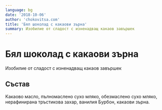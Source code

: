 ```yaml
---
language: bg
date: '2018-10-06'
author: 'chokovitsa.com'
title: 'Бял шоколад с какаови зърна'
summary: Изобилие от сладост с изненадващ какаов завършек
---
```


# Бял шоколад с какаови зърна

Изобилие от сладост с изненадващ какаов завършек

## Състав

Kакаово масло, пълномаслено сухо мляко, обезмаслено сухо мляко, нерафинирана тръстикова захар, ванилия Бурбон, какаови зърна.
